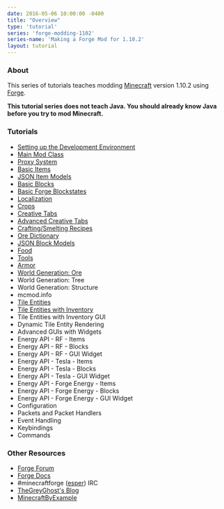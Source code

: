 ```yaml
---
date: 2016-05-06 10:00:00 -0400
title: "Overview"
type: 'tutorial'
series: 'forge-modding-1102'
series-name: 'Making a Forge Mod for 1.10.2'
layout: tutorial
---
```


### About
This series of tutorials teaches modding [Minecraft](https://minecraft.net) version 1.10.2 using [Forge](http://minecraftforge.net).

**This tutorial series does not teach Java. You should already know Java before you try to mod Minecraft.**

### Tutorials
- [Setting up the Development Environment](/tutorials/forge-modding-1102/workspace-setup/)
- [Main Mod Class](/tutorials/forge-modding-1102/main-mod-class/)
- [Proxy System](/tutorials/forge-modding-1102/proxy-system/)
- [Basic Items](/tutorials/forge-modding-1102/basic-items/)
- [JSON Item Models](/tutorials/forge-modding-1102/json-item-models/)
- [Basic Blocks](/tutorials/forge-modding-1102/basic-blocks/)
- [Basic Forge Blockstates](/tutorials/forge-modding-1102/basic-forge-blockstates/)
- [Localization](/tutorials/forge-modding-1102/localization/)
- [Crops](/tutorials/forge-modding-1102/crops/)
- [Creative Tabs](/tutorials/forge-modding-1102/creative-tabs/)
- [Advanced Creative Tabs](/tutorials/forge-modding-1102/advanced-creative-tabs/)
- [Crafting/Smelting Recipes](/tutorials/forge-modding-1102/crafting-smelting-recipes/)
- [Ore Dictionary](/tutorials/forge-modding-1102/ore-dictionary/)
- [JSON Block Models](/tutorials/forge-modding-1102/json-block-models/)
- [Food](/tutorials/forge-modding-1102/food/)
- [Tools](/tutorials/forge-modding-1102/tools/)
- [Armor](/tutorials/forge-modding-1102/armor/)
- [World Generation: Ore](/tutorials/forge-modding-1102/world-generation-ore/)
- World Generation: Tree
- World Generation: Structure
- mcmod.info
- [Tile Entities](/tutorials/forge-modding-1102/tile-entities/)
- [Tile Entities with Inventory](/tutorials/forge-modding-1102/tile-entities-inventory/)
- Tile Entities with Inventory GUI
- Dynamic Tile Entity Rendering
- Advanced GUIs with Widgets
- Energy API - RF - Items
- Energy API - RF - Blocks
- Energy API - RF - GUI Widget
- Energy API - Tesla - Items
- Energy API - Tesla - Blocks
- Energy API - Tesla - GUI Widget
- Energy API - Forge Energy - Items
- Energy API - Forge Energy - Blocks
- Energy API - Forge Energy - GUI Widget
- Configuration
- Packets and Packet Handlers
- Event Handling
- Keybindings
- Commands

### Other Resources
- [Forge Forum](http://minecraftforge.net/)
- [Forge Docs](https://mcforge.readthedocs.io/en/latest/)
- #minecraftforge ([esper](https://esper.net)) IRC
- [TheGreyGhost's Blog](http://greyminecraftcoder.blogspot.com.au/p/list-of-topics.html)
- [MinecraftByExample](https://github.com/TheGreyGhost/MinecraftByExample)
